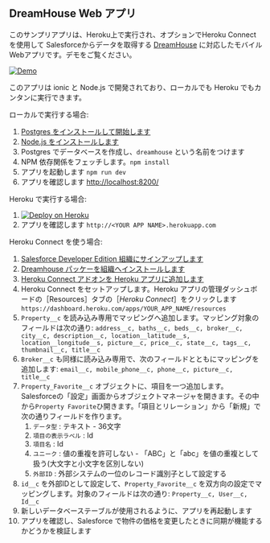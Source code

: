 DreamHouse Web アプリ
------------------
このサンプリアプリは、Heroku上で実行され、オプションでHeroku Connectを使用して Salesforceからデータを取得する
[DreamHouse](http://www.dreamhouseappjp.io/) に対応したモバイルWebアプリです。デモをご覧ください。

[![Demo](http://img.youtube.com/vi/sSoUGkqveMo/0.jpg)](http://www.youtube.com/watch?v=sSoUGkqveMo)

このアプリは ionic と Node.js で開発されており、ローカルでも Heroku でもカンタンに実行できます。

ローカルで実行する場合:

1. [Postgres をインストールして開始します](https://lets.postgresql.jp/map/install)
1. [Node.js をインストールします](https://nodejs.org/ja/)
1. Postgres でデータベースを作成し、`dreamhouse` という名前をつけます
1. NPM 依存関係をフェッチします。`npm install`
1. アプリを起動します `npm run dev`
1. アプリを確認します [http://localhost:8200/](http://localhost:8200/)

Heroku で実行する場合:

1. [![Deploy on Heroku](https://www.herokucdn.com/deploy/button.png)](https://heroku.com/deploy?template=https://github.com/dreamhouseapp/dreamhouse-web-app)
1. アプリを確認します `http://<YOUR APP NAME>.herokuapp.com`

Heroku Connect を使う場合:

1. [Salesforce Developer Edition 組織にサインアップします](https://developer.salesforce.com/signup)
1. [Dreamhouse パッケーを組織へインストールします](http://www.dreamhouseappjp.io/installation/)
1. [Heroku Connect アドオンを Heroku アプリに追加します](https://elements.heroku.com/addons/herokuconnect)
1. Heroku Connect をセットアップします。Heroku アプリの管理ダッシュボードの［Resources］タブの［*Heroku Connect*］をクリックします `https://dashboard.heroku.com/apps/YOUR_APP_NAME/resources`
1. `Property__c` を読み込み専用でマッピングへ追加します。マッピング対象のフィールドは次の通り: `address__c, baths__c, beds__c, broker__c, city__c, description__c, location__latitude__s, location__longitude__s, picture__c, price__c, state__c, tags__c, thumbnail__c, title__c`
1. `Broker__c` も同様に読み込み専用で、次のフィールドとともにマッピングを追加します: `email__c, mobile_phone__c, phone__c, picture__c, title__c`
2. `Property_Favorite__c` オブジェクトに、項目を一つ追加します。Salesforceの「設定」画面からオブジェクトマネージャを開きます。その中から`Property Favorite`ひ開きます。「項目とリレーション」から「新規」で次の通りフィールドを作ります。
   1. `データ型` : テキスト - 36文字
   2. `項目の表示ラベル` : Id
   3. `項目名` : Id
   4. `ユニーク` : 値の重複を許可しない - 「ABC」と「abc」を値の重複として扱う(大文字と小文字を区別しない)
   5. `外部ID` : 外部システムの一位のレコード識別子として設定する
3. `id__c` を外部IDとして設定して、`Property_Favorite__c` を双方向の設定でマッピングします。対象のフィールドは次の通り: `Property__c, User__c, Id__c`
5. 新しいデータベーステーブルが使用されるように、アプリを再起動します
6. アプリを確認し、Salesforce で物件の価格を変更したときに同期が機能するかどうかを検証します
